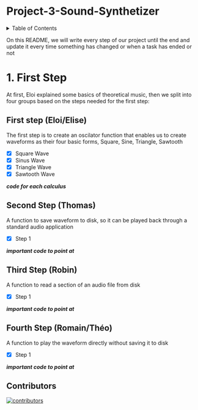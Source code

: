 # Project-3-Sound-Synthetizer

<details>
<summary>Table of Contents</summary>
  
- [First Step](#1-first-step)
</details>

On this README, we will write every step of our project until the end and update it every time something has changed or when a task has ended or not

# 1. First Step

  At first, Eloi explained some basics of theoretical music, then we split into four groups based on the steps needed for the first step:
  
## First step (Eloi/Elise)
    
   The first step is to create an oscilator function that enables us to create waveforms as their four basic forms, Square, Sine, Triangle, Sawtooth
    
   - [x] Square Wave
   - [x] Sinus Wave
   - [x] Triangle Wave
   - [x] Sawtooth Wave

   ***code for each calculus***

## Second Step (Thomas)
  A function to save waveform to disk, so it can be played back through a standard audio application
  
  - [x] Step 1

  ***important code to point at***
  
## Third Step (Robin)
  A function to read a section of an audio file from disk
  
  - [x] Step 1
  
  ***important code to point at***

## Fourth Step (Romain/Théo)

  A function to play the waveform directly without saving it to disk

  - [x] Step 1

   ***important code to point at***


## Contributors

[![contributors](https://contrib.rocks/image?repo=RomainNicolaon/ALGOSUP_2022_Project_3_F)](https://github.com/RomainNicolaon/ALGOSUP_2022_Project_3_F/graphs/contributors)
